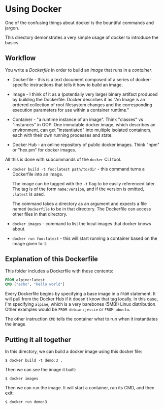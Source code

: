 # Using Docker

One of the confusing things about docker is the bountiful commands and jargon.

This directory demonstrates a very simple usage of docker to introduce the basics.

## Workflow

You write a *Dockerfile* in order to build an *image* that runs in a *container*.

* Dockerfile - this is a text document composed of a series of docker-specific instructions that tells it how to build an image.

* Image - I think of it as a (potentially very large) binary artifact produced by building the Dockerfile. Docker describes it as "An Image is an ordered collection of root filesystem changes and the corresponding execution parameters for use within a container runtime."

* Container - "a runtime instance of an image". Think "classes" vs "instances" in OOP. One immutable docker image, which describes an environment, can get "instantiated" into multiple isolated containers, each with their own running processes and state.

* Docker Hub - an online repository of public docker images. Think "npm" or "hex.pm" for docker images.

All this is done with subcommands of the `docker` CLI tool.

* `docker build -t foo:latest path/to/dir` - this command turns a Dockerfile into an image.

  The image can be tagged with the `-t` flag to be easily referenced later. The tag is of the form `name:version`, and if the version is omitted, `:latest` is used.

  The command takes a directory as an argument and expects a file named `Dockerfile` to be in that directory. The Dockerfile can access other files in that directory.

* `docker images` - command to list the local images that docker knows about.

* `docker run foo:latest` - this will start running a container based on the image given to it.

## Explanation of this Dockerfile

This folder includes a Dockerfile with these contents:

``` Dockerfile
FROM alpine:latest
CMD ["echo", "hello world"]
```

Every Dockerfile begins by specifying a base image in a `FROM` statement. It will pull from the Docker Hub if it doesn't know that tag locally. In this case, I'm specifying `alpine`, which is a very barebones (5MB!) Linux distribution. Other examples would be `FROM debian:jessie` or `FROM ubuntu`.

The other instruction `CMD` tells the container what to run when it instantiates the image.

## Putting it all together

In this directory, we can build a docker image using this docker file:

```
$ docker build -t demo:3 .
```

Then we can see the image it built:

```
$ docker images
```

Then we can run the image. It will start a container, run its CMD, and then exit:

```
$ docker run demo:3
```
